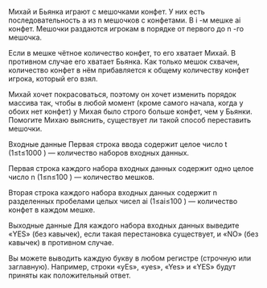 ﻿Михай и Бьянка играют с мешочками конфет. У них есть последовательность a
 из n
 мешочков с конфетами. В i
-м мешке ai
 конфет. Мешочки раздаются игрокам в порядке от первого до n
-го мешочка.

Если в мешке чётное количество конфет, то его хватает Михай. В противном случае его хватает Бьянка. Как только мешок схвачен, количество конфет в нём прибавляется к общему количеству конфет игрока, который его взял.

Михай хочет покрасоваться, поэтому он хочет изменить порядок массива так, чтобы в любой момент (кроме самого начала, когда у обоих нет конфет) у Михая было строго больше конфет, чем у Бьянки. Помогите Михаю выяснить, существует ли такой способ переставить мешочки.

Входные данные
Первая строка ввода содержит целое число t
 (1≤t≤1000
) — количество наборов входных данных.

Первая строка каждого набора входных данных содержит одно целое число n
 (1≤n≤100
) — количество мешков.

Вторая строка каждого набора входных данных содержит n
 разделенных пробелами целых чисел ai
 (1≤ai≤100
) — количество конфет в каждом мешке.

Выходные данные
Для каждого набора входных данных выведите «YES» (без кавычек), если такая перестановка существует, и «NO» (без кавычек) в противном случае.

Вы можете выводить каждую букву в любом регистре (строчную или заглавную). Например, строки «yEs», «yes», «Yes» и «YES» будут приняты как положительный ответ.